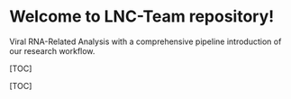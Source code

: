 # Welcome to LNC-Team repository!
Viral RNA-Related Analysis with a comprehensive pipeline introduction of our research workflow.

[TOC]

[TOC]

